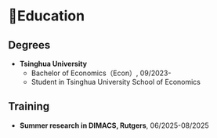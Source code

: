 # 📖Education

## Degrees

- **Tsinghua University**
  - Bachelor of Economics（Econ）, 09/2023-
  - Student in Tsinghua University School of Economics
## Training

- **Summer research in DIMACS, Rutgers**, 06/2025-08/2025

  